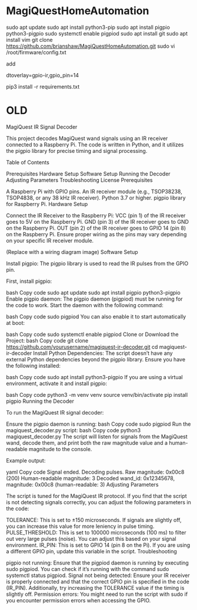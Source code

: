 # MagiQuestHomeAutomation

sudo apt update
sudo apt install python3-pip
sudo apt install pigpio python3-pigpio
sudo systemctl enable pigpiod
sudo apt install git
sudo apt install vim
git clone https://github.com/brianshaw/MagiQuestHomeAutomation.git
sudo vi /root/firmware/config.txt

add

dtoverlay=gpio-ir,gpio_pin=14


pip3 install -r requirements.txt


# OLD

MagiQuest IR Signal Decoder

This project decodes MagiQuest wand signals using an IR receiver connected to a Raspberry Pi. The code is written in Python, and it utilizes the pigpio library for precise timing and signal processing.

Table of Contents

Prerequisites
Hardware Setup
Software Setup
Running the Decoder
Adjusting Parameters
Troubleshooting
License
Prerequisites

A Raspberry Pi with GPIO pins.
An IR receiver module (e.g., TSOP38238, TSOP4838, or any 38 kHz IR receiver).
Python 3.7 or higher.
pigpio library for Raspberry Pi.
Hardware Setup

Connect the IR Receiver to the Raspberry Pi:
VCC (pin 1) of the IR receiver goes to 5V on the Raspberry Pi.
GND (pin 3) of the IR receiver goes to GND on the Raspberry Pi.
OUT (pin 2) of the IR receiver goes to GPIO 14 (pin 8) on the Raspberry Pi.
Ensure proper wiring as the pins may vary depending on your specific IR receiver module.

(Replace with a wiring diagram image)
Software Setup

Install pigpio:
The pigpio library is used to read the IR pulses from the GPIO pin.

First, install pigpio:

bash
Copy code
sudo apt update
sudo apt install pigpio python3-pigpio
Enable pigpio daemon:
The pigpio daemon (pigpiod) must be running for the code to work. Start the daemon with the following command:

bash
Copy code
sudo pigpiod
You can also enable it to start automatically at boot:

bash
Copy code
sudo systemctl enable pigpiod
Clone or Download the Project:
bash
Copy code
git clone https://github.com/yourusername/magiquest-ir-decoder.git
cd magiquest-ir-decoder
Install Python Dependencies:
The script doesn’t have any external Python dependencies beyond the pigpio library. Ensure you have the following installed:

bash
Copy code
sudo apt install python3-pigpio
If you are using a virtual environment, activate it and install pigpio:

bash
Copy code
python3 -m venv venv
source venv/bin/activate
pip install pigpio
Running the Decoder

To run the MagiQuest IR signal decoder:

Ensure the pigpio daemon is running:
bash
Copy code
sudo pigpiod
Run the magiquest_decoder.py script:
bash
Copy code
python3 magiquest_decoder.py
The script will listen for signals from the MagiQuest wand, decode them, and print both the raw magnitude value and a human-readable magnitude to the console.

Example output:

yaml
Copy code
Signal ended. Decoding pulses.
Raw magnitude: 0x00c8 (200)
Human-readable magnitude: 3
Decoded wand_id: 0x12345678, magnitude: 0x00c8 (human-readable: 3)
Adjusting Parameters

The script is tuned for the MagiQuest IR protocol. If you find that the script is not detecting signals correctly, you can adjust the following parameters in the code:

TOLERANCE: This is set to ±150 microseconds. If signals are slightly off, you can increase this value for more leniency in pulse timing.
PULSE_THRESHOLD: This is set to 100000 microseconds (100 ms) to filter out very large pulses (noise). You can adjust this based on your signal environment.
IR_PIN: This is set to GPIO 14 (pin 8 on the Pi). If you are using a different GPIO pin, update this variable in the script.
Troubleshooting

pigpio not running: Ensure that the pigpiod daemon is running by executing sudo pigpiod. You can check if it’s running with the command sudo systemctl status pigpiod.
Signal not being detected: Ensure your IR receiver is properly connected and that the correct GPIO pin is specified in the code (IR_PIN). Additionally, try increasing the TOLERANCE value if the timing is slightly off.
Permission errors: You might need to run the script with sudo if you encounter permission errors when accessing the GPIO.
